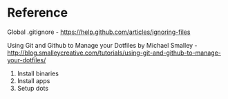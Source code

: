 Reference
=========
Global .gitignore - https://help.github.com/articles/ignoring-files

Using Git and Github to Manage your Dotfiles by Michael Smalley - http://blog.smalleycreative.com/tutorials/using-git-and-github-to-manage-your-dotfiles/

1. Install binaries
2. Install apps
3. Setup dots
